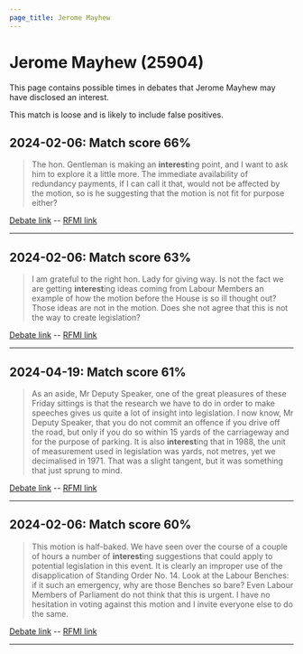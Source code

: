 ```yaml
---
page_title: Jerome Mayhew
---
```


# Jerome Mayhew  (25904)

This page contains possible times in debates that Jerome Mayhew may have disclosed an interest.

This match is loose and is likely to include false positives. 



## 2024-02-06: Match score 66%

>The hon. Gentleman is making an **interest**ing point, and I want to ask him to explore it a little more. The immediate availability of redundancy  payments, if I can call it that, would not be affected by the motion, so is he suggesting that the motion is not fit for purpose either?

[Debate link](https://www.theyworkforyou.com/debates/?id=2024-02-06c.190.0)  --  [RFMI link](https://www.theyworkforyou.com/mp/25904/register)


---



## 2024-02-06: Match score 63%

>I am grateful to the right hon. Lady for giving way. Is not the fact we are getting **interest**ing ideas coming from Labour Members an example of how the motion before the House is so ill thought out? Those ideas are not in the motion. Does she not agree that this is not the way to create legislation?

[Debate link](https://www.theyworkforyou.com/debates/?id=2024-02-06c.177.3)  --  [RFMI link](https://www.theyworkforyou.com/mp/25904/register)


---



## 2024-04-19: Match score 61%

>As an aside, Mr Deputy Speaker, one of the great pleasures of these Friday sittings is that the research we have to do in order to make speeches gives us quite a lot of insight into legislation. I now know, Mr Deputy Speaker, that you do not commit an offence if you drive off the road, but only if you do so within 15 yards of the carriageway and for the purpose of parking. It is also **interest**ing that in 1988, the unit of measurement used in legislation was yards, not metres, yet we decimalised in 1971. That was a slight tangent, but it was something that just sprung to mind.

[Debate link](https://www.theyworkforyou.com/debates/?id=2024-04-19b.613.0)  --  [RFMI link](https://www.theyworkforyou.com/mp/25904/register)


---



## 2024-02-06: Match score 60%

>This motion is half-baked. We have seen over the course of a couple of hours a number of **interest**ing suggestions that could apply to potential legislation in this event. It is clearly an improper use of the disapplication of Standing Order No. 14. Look at the Labour Benches: if it such an emergency, why are those Benches so bare? Even Labour Members of Parliament do not think that this is urgent. I have no hesitation in voting against this motion and I invite everyone else to do the same.

[Debate link](https://www.theyworkforyou.com/debates/?id=2024-02-06c.197.3)  --  [RFMI link](https://www.theyworkforyou.com/mp/25904/register)


---

